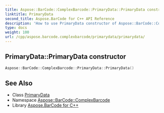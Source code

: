 ```yaml
---
title: Aspose::BarCode::ComplexBarcode::PrimaryData::PrimaryData constructor
linktitle: PrimaryData
second_title: Aspose.BarCode for C++ API Reference
description: 'How to use PrimaryData constructor of Aspose::BarCode::ComplexBarcode::PrimaryData class in C++.'
type: docs
weight: 100
url: /cpp/aspose.barcode.complexbarcode/primarydata/primarydata/
---
```

## PrimaryData::PrimaryData constructor




```cpp
Aspose::BarCode::ComplexBarcode::PrimaryData::PrimaryData()
```

## See Also

* Class [PrimaryData](../)
* Namespace [Aspose::BarCode::ComplexBarcode](../../)
* Library [Aspose.BarCode for C++](../../../)
